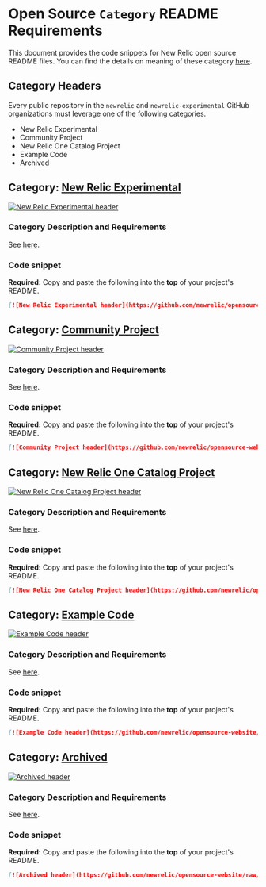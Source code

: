 # Open Source `Category` README Requirements

This document provides the code snippets for New Relic open source README files. You can find the details on meaning of these category [here](https://opensource.newrelic.com/oss-category/).

## Category Headers

Every public repository in the `newrelic` and `newrelic-experimental` GitHub organizations must leverage one of the following categories.

- New Relic Experimental
- Community Project
- New Relic One Catalog Project
- Example Code
- Archived

## Category: [New Relic Experimental](#category-new-relic-experimental)

[![New Relic Experimental header](https://github.com/newrelic/opensource-website/raw/master/src/images/categories/Experimental.png)](https://opensource.newrelic.com/oss-category/#new-relic-experimental)

### Category Description and Requirements

See [here](https://opensource.newrelic.com/oss-category/#new-relic-experimental).

### Code snippet

**Required:** Copy and paste the following into the **top** of your project's README.

```markdown
[![New Relic Experimental header](https://github.com/newrelic/opensource-website/raw/master/src/images/categories/Experimental.png)](https://opensource.newrelic.com/oss-category/#new-relic-experimental)
```

## Category: [Community Project](#category-community-project)

[![Community Project header](https://github.com/newrelic/opensource-website/raw/master/src/images/categories/Community_Project.png)](https://opensource.newrelic.com/oss-category/#community-project)

### Category Description and Requirements

See [here](https://opensource.newrelic.com/oss-category/#community-project).

### Code snippet

**Required:** Copy and paste the following into the **top** of your project's README.

```markdown
[![Community Project header](https://github.com/newrelic/opensource-website/raw/master/src/images/categories/Community_Project.png)](https://opensource.newrelic.com/oss-category/#community-project)
```

## Category: [New Relic One Catalog Project](#category-new-relic-one-catalog-project)

[![New Relic One Catalog Project header](https://github.com/newrelic/opensource-website/raw/master/src/images/categories/New_Relic_One_Catalog_Project.png)](https://opensource.newrelic.com/oss-category/#new-relic-one-catalog-project)

### Category Description and Requirements

See [here](https://opensource.newrelic.com/oss-category/#new-relic-one-catalog-project).

### Code snippet

**Required:** Copy and paste the following into the **top** of your project's README.

```markdown
[![New Relic One Catalog Project header](https://github.com/newrelic/opensource-website/raw/master/src/images/categories/New_Relic_One_Catalog_Project.png)](https://opensource.newrelic.com/oss-category/#new-relic-one-catalog-project)
```

## Category: [Example Code](#category-example-code)

[![Example Code header](https://github.com/newrelic/opensource-website/raw/master/src/images/categories/Example_Code.png)](https://opensource.newrelic.com/oss-category/#example-code)

### Category Description and Requirements

See [here](https://opensource.newrelic.com/oss-category/#eexample-code).

### Code snippet

**Required:** Copy and paste the following into the **top** of your project's README.

```markdown
[![Example Code header](https://github.com/newrelic/opensource-website/raw/master/src/images/categories/Example_Code.png)](https://opensource.newrelic.com/oss-category/#example-code)
```

## Category: [Archived](#category-archived)

[![Archived header](https://github.com/newrelic/opensource-website/raw/master/src/images/categories/Archived.png)](https://opensource.newrelic.com/oss-category/#archived)

### Category Description and Requirements

See [here](https://opensource.newrelic.com/oss-category/#archived).

### Code snippet

**Required:** Copy and paste the following into the **top** of your project's README.

```markdown
[![Archived header](https://github.com/newrelic/opensource-website/raw/master/src/images/categories/Archived.png)](https://opensource.newrelic.com/oss-category/#archived)
```
